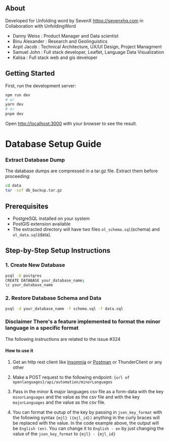 ## About 
Developed for Unfolding word by SevenX https://sevenxhq.com  in Collaboration with UnfoldingWord 
- Danny Weiss : Product Manager and Data scientist
- Binu Alexander :  Research and  Geolinguistics 
- Arpit Jacob : Technical Architecture, UX/UI Design, Project Managment 
- Samuel John : Full stack developer, Leaflet, Language Data Visualization
- Kalisa  : Full stack web and gis developer 

## Getting Started

First, run the development server:

```bash
npm run dev
# or
yarn dev
# or
pnpm dev
```

Open [http://localhost:3000](http://localhost:3000) with your browser to see the result.


# Database Setup Guide

### Extract Database Dump
The database dumps are compressed in a tar.gz file. Extract them before proceeding:
```bash
cd data
tar -xzf db_backup.tar.gz
```

## Prerequisites
- PostgreSQL installed on your system
- PostGIS extension available
- The extracted directory will have two files `ol_schema.sql`(schema) and `ol_data.sql`(data).

## Step-by-Step Setup Instructions

### 1. Create New Database
```bash
psql -U postgres
CREATE DATABASE your_database_name;
\c your_database_name
```

### 2. Restore Database Schema and Data
```bash
psql -d your_database_name -f schema.sql -f data.sql
```


### Disclaimer There's a feature implemented to format the minor language in a specific format

The following instructions are related to the issue #324

#### How to use it

1. Get an http rest client like [Insomnia](https://insomnia.rest/) or [Postman](https://www.postman.com/) or ThunderClient or any other

2. Make a POST request to the following endpoint: `{url of openlanguages}/api/automation/minorLanguages`
3. Pass in the minor & major languages csv file as a form-data with the key `minorLanguages` and the value as the csv file and with the key `majorLanguages` and the value as the csv file.
4. You can format the outup of the key by passing in `json_key_format` with the following syntax `{mjl} ({mjl_id})` anything in the curly braces will be replaced with the value. In the code example above, the output will be `English (en)`. You can change it to `English - en` by just changing the value of the `json_key_format` to `{mjl} - {mjl_id}`

